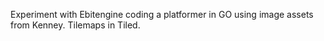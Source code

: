 Experiment with Ebitengine coding a platformer in GO using image assets from Kenney.
Tilemaps in Tiled.

